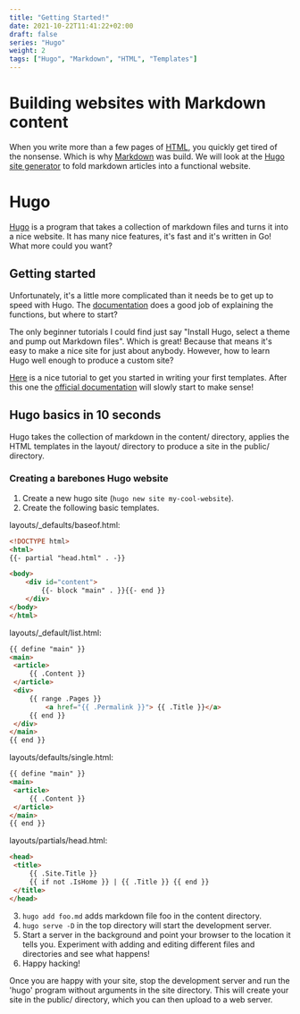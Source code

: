 ```yaml
---
title: "Getting Started!"
date: 2021-10-22T11:41:22+02:00
draft: false
series: "Hugo"
weight: 2
tags: ["Hugo", "Markdown", "HTML", "Templates"]
---
```


# Building websites with Markdown content

When you write more than a few pages of [HTML](http://html.com), you quickly get tired of the nonsense.
Which is why [Markdown](https://en.wikipedia.org/wiki/Markdown) was build.
We will look at the [Hugo](http://gohugo.io) [site generator](https://en.wikipedia.org/wiki/Web_template_system#Static_site_generators) to fold markdown articles into a functional website.
<!--more-->

# Hugo

[Hugo](http://gohugo.io) is a program that takes a collection of markdown files and turns it into a nice website. It has many nice features, it's fast and it's written in
Go! What more could you want?

## Getting started
Unfortunately, it's a little more complicated than it needs be to get up to speed
with Hugo. The [documentation](https://gohugo.io/documentation/) does a good
job of explaining the functions, but where to start?

The only beginner tutorials I could find just say "Install Hugo,
select a theme and pump out Markdown files". Which is great!
Because that means it's easy to make a nice site for just about
anybody. However, how to learn Hugo well enough to produce a custom site?

[Here](https://levelup.gitconnected.com/a-quick-tutorial-on-hugo-templates-creating-your-theme-a4102b42a85f)
is a nice tutorial to get you started in writing your first templates.
After this one the [official documentation](https://gohugo.io/documentation/)
will slowly start to make sense!

## Hugo basics in 10 seconds
Hugo takes the collection of markdown in the content/ directory, applies the
HTML templates in the layout/ directory to produce a site in the public/
directory.

### Creating a barebones Hugo website
1. Create a new hugo site (```hugo new site my-cool-website```).
2. Create the following basic templates.

layouts/_defaults/baseof.html:
```HTML
<!DOCTYPE html>
<html>
{{- partial "head.html" . -}}

<body>
    <div id="content">
        {{- block "main" . }}{{- end }}
    </div>
</body>
</html>
   ```

   layouts/_default/list.html:
   ```HTML
{{ define "main" }}
<main>
	<article>
		{{ .Content }}
	</article>
	<div>
		{{ range .Pages }}
			<a href="{{ .Permalink }}"> {{ .Title }}</a>
		{{ end }}
	</div>
</main>
{{ end }}
   ```

   layouts/defaults/single.html:
   ```HTML
{{ define "main" }}
<main>
	<article>
		{{ .Content }}
	</article>
</main>
{{ end }}
   ```

   layouts/partials/head.html:
   ```HTML
<head>
	<title>
		{{ .Site.Title }}
		{{ if not .IsHome }} | {{ .Title }} {{ end }}
	</title>
</head>
   ```

3. ```hugo add foo.md``` adds markdown file foo in the content directory.
4. ```hugo serve -D``` in the top directory will start the development server.
5. Start a server in the background and point your browser to the location it
   tells you. Experiment with adding and editing different files and directories and see
   what happens!
6. Happy hacking!

Once you are happy with your site, stop the development server and run the 'hugo' program without arguments in the site directory. This will create your site in the public/ directory, which you can then upload to a web server.
